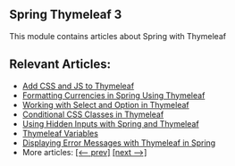 ## Spring Thymeleaf 3

This module contains articles about Spring with Thymeleaf

## Relevant Articles:

- [Add CSS and JS to Thymeleaf](https://www.baeldung.com/spring-thymeleaf-css-js)
- [Formatting Currencies in Spring Using Thymeleaf](https://www.baeldung.com/spring-thymeleaf-currencies)
- [Working with Select and Option in Thymeleaf](https://www.baeldung.com/thymeleaf-select-option)
- [Conditional CSS Classes in Thymeleaf](https://www.baeldung.com/spring-mvc-thymeleaf-conditional-css-classes)
- [Using Hidden Inputs with Spring and Thymeleaf](https://www.baeldung.com/spring-thymeleaf-hidden-inputs)
- [Thymeleaf Variables](https://www.baeldung.com/thymeleaf-variables)
- [Displaying Error Messages with Thymeleaf in Spring](https://www.baeldung.com/spring-thymeleaf-error-messages)
- More articles: [[<-- prev]](../spring-thymeleaf-2) [[next -->]](../spring-thymeleaf-4)
